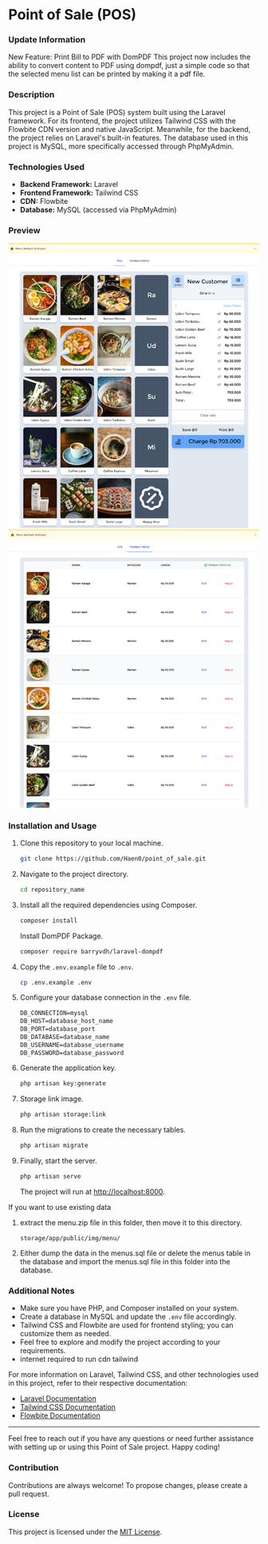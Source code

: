 # Point of Sale (POS)

### Update Information
New Feature: Print Bill to PDF with DomPDF
This project now includes the ability to convert content to PDF using dompdf, just a simple code so that the selected menu list can be printed by making it a pdf file.

### Description
This project is a Point of Sale (POS) system built using the Laravel framework. For its frontend, the project utilizes Tailwind CSS with the Flowbite CDN version and native JavaScript. Meanwhile, for the backend, the project relies on Laravel's built-in features. The database used in this project is MySQL, more specifically accessed through PhpMyAdmin.

### Technologies Used
- **Backend Framework:** Laravel
- **Frontend Framework:** Tailwind CSS
- **CDN:** Flowbite
- **Database:** MySQL (accessed via PhpMyAdmin)

### Preview
![Preview_1](preview_1.png)
![Preview_2](preview_2.png)

### Installation and Usage
1. Clone this repository to your local machine.
   ```bash
   git clone https://github.com/Haen0/point_of_sale.git
   ```
2. Navigate to the project directory.
   ```bash
   cd repository_name
   ```
3. Install all the required dependencies using Composer.
   ```bash
   composer install
   ```
   Install DomPDF Package.
   ```bash
   composer require barryvdh/laravel-dompdf
   ```
4. Copy the `.env.example` file to `.env`.
   ```bash
   cp .env.example .env
   ```
5. Configure your database connection in the `.env` file.
   ```
   DB_CONNECTION=mysql
   DB_HOST=database_host_name
   DB_PORT=database_port
   DB_DATABASE=database_name
   DB_USERNAME=database_username
   DB_PASSWORD=database_password
   ```
6. Generate the application key.
   ```bash
   php artisan key:generate
   ```
7. Storage link image.
   ```bash
   php artisan storage:link
   ```
8. Run the migrations to create the necessary tables.
   ```bash
   php artisan migrate
   ```
9. Finally, start the server.
   ```bash
   php artisan serve
   ```
   The project will run at [http://localhost:8000](http://localhost:8000).

If you want to use existing data

1. extract the menu.zip file in this folder, then move it to this directory.
   ```
   storage/app/public/img/menu/
   ```
2. Either dump the data in the menus.sql file or delete the menus table in the database and import the menus.sql file in this folder into the database.

### Additional Notes

- Make sure you have PHP, and Composer installed on your system.
- Create a database in MySQL and update the `.env` file accordingly.
- Tailwind CSS and Flowbite are used for frontend styling; you can customize them as needed.
- Feel free to explore and modify the project according to your requirements.
- internet required to run cdn tailwind 

For more information on Laravel, Tailwind CSS, and other technologies used in this project, refer to their respective documentation:

- [Laravel Documentation](https://laravel.com/docs)
- [Tailwind CSS Documentation](https://tailwindcss.com/docs)
- [Flowbite Documentation](https://flowbite.com/docs)

---

Feel free to reach out if you have any questions or need further assistance with setting up or using this Point of Sale project. Happy coding!

### Contribution
Contributions are always welcome! To propose changes, please create a pull request.

### License
This project is licensed under the [MIT License](https://opensource.org/licenses/MIT).
